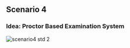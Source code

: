 ## Scenario 4
  ### Idea: Proctor Based Examination System
  
  ![scenario4 std 2](https://user-images.githubusercontent.com/61627416/147766782-1512eb03-3e74-41c2-8102-8c7c9e4b63dc.jpg)
